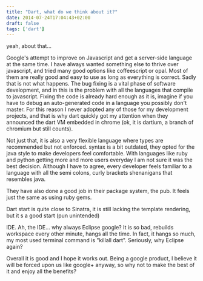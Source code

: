 ```yaml
---
title: "Dart, what do we think about it?"
date: 2014-07-24T17:04:43+02:00
draft: false
tags: ['dart']
---
```


yeah, about that...

Google's attempt to improve on Javascript and get a server-side language at the same time.
I have always wanted something else to thrive over javascript, and tried many good options like coffeescript or opal. Most of them are really good and easy to use as long as everything is correct.
Sadly that is not what happens. The bug fixing is a vital phase of software development, and in this is the problem with all the languages that compile to javascript.
Fixing the code is already hard enough as it is, imagine if you have to debug an auto-generated code in a language you possibly don't master.
For this reason I never adopted any of those for my development projects, and that is why dart quickly got my attention when they announced the dart VM embedded in chrome (ok, it is dartium, a branch of chromium but still counts).

Not just that, it is also a very flexible language where types are recommended but not enforced.
syntax is a bit outdated, they opted for the java style to make developers feel comfortable. With languages like ruby and python getting more and more users everyday I am not sure it was the best decision.
Although I have to agree, every developer feels familiar to a language with all the semi colons, curly brackets shenanigans that resembles java.

They have also done a good job in their package system, the pub. It feels just the same as using ruby gems.

Dart start is quite close to Sinatra, it is still lacking the template rendering, but it s a good start (pun unintended)

IDE. Ah, the IDE... why always Eclipse google?
It is so bad, rebuilds workspace every other minute, hangs all the time.
In fact, it hangs so much, my most used terminal command is "killall dart".
Seriously, why Eclipse again?

Overall it is good and I hope it works out.
Being a google product, I believe it will be forced upon us like google+ anyway, so why not to make the best of it and enjoy all the benefits?
